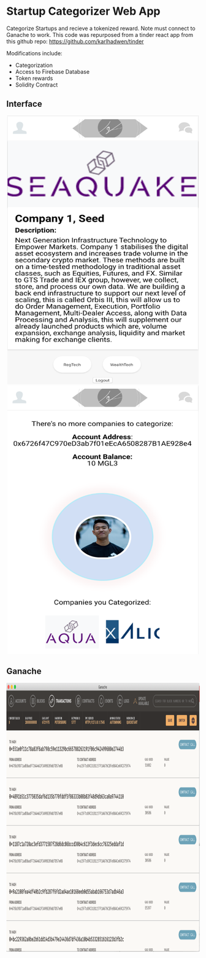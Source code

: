 # Startup Categorizer Web App

Categorize Startups and recieve a tokenized reward. Note must connect to Ganache to work. This code was repurposed from a tinder react app from this github repo: https://github.com/karlhadwen/tinder

Modifications include:
- Categorization
- Access to Firebase Database
- Token rewards 
- Solidity Contract

## Interface
<p align="center">
<img src="thumbnail_App Interface.png" width="500" height="700"/>
<img src="thumbnail_App Token Dashboard.png" width="500" height="700"/>
</p>


## Ganache
<p align="center">
<img src="thumbnail_Ganache Transactions.png" width="800" height="700"/>
</p>
